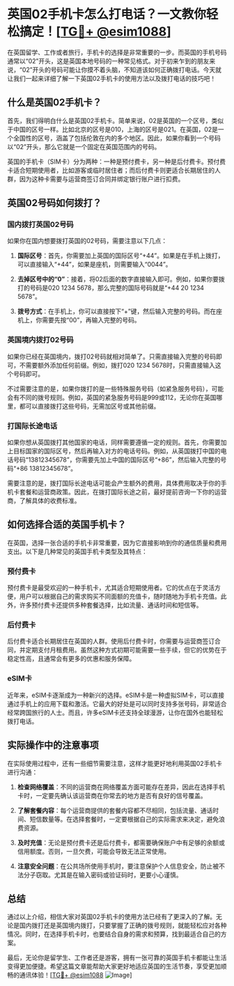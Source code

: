 # 英国02手机卡怎么打电话？一文教你轻松搞定！[[TG💪+ @esim1088](https://t.me/s/esim1088)]

在英国留学、工作或者旅行，手机卡的选择是非常重要的一步。而英国的手机号码通常以“02”开头，这是英国本地号码的一种常见格式。对于初来乍到的朋友来说，“02”开头的号码可能让你摸不着头脑，不知道该如何正确拨打电话。今天就让我们一起来详细了解一下英国02手机卡的使用方法以及拨打电话的技巧吧！

## 什么是英国02手机卡？

首先，我们得明白什么是英国02手机卡。简单来说，02是英国的一个区号，类似于中国的区号一样。比如北京的区号是010，上海的区号是021。在英国，02是一个全国性的区号，涵盖了包括伦敦在内的多个地区。因此，如果你看到一个号码以“02”开头，那么它就是一个固定在英国范围内的号码。

英国的手机卡（SIM卡）分为两种：一种是预付费卡，另一种是后付费卡。预付费卡适合短期使用者，比如游客或临时居住者；而后付费卡则更适合长期居住的人群，因为这种卡需要与运营商签订合同并绑定银行账户进行扣费。

## 英国02号码如何拨打？

### 国内拨打英国02号码

如果你在国内想要拨打英国的02号码，需要注意以下几点：

1. **国际区号**：首先，你需要加上英国的国际区号“+44”。如果是在手机上拨打，可以直接输入“+44”，如果是座机，则需要输入“0044”。

2. **去掉区号中的“0”**：接着，将02后面的数字直接输入即可。例如，如果你要拨打的号码是020 1234 5678，那么完整的国际号码就是“+44 20 1234 5678”。

3. **拨号方式**：在手机上，你可以直接按下“+”键，然后输入完整的号码。而在座机上，你需要先按“00”，再输入完整的号码。

### 英国境内拨打02号码

如果你已经在英国境内，拨打02号码就相对简单了。只需直接输入完整的号码即可，不需要额外添加任何前缀。例如，拨打020 1234 5678时，只需直接输入这个号码即可。

不过需要注意的是，如果你拨打的是一些特殊服务号码（如紧急服务号码），可能会有不同的拨号规则。例如，英国的紧急服务号码是999或112，无论你在英国哪里，都可以直接拨打这些号码，无需加区号或其他前缀。

### 打国际长途电话

如果你想从英国拨打其他国家的电话，同样需要遵循一定的规则。首先，你需要加上目标国家的国际区号，然后再输入对方的电话号码。例如，从英国拨打中国的电话号码“13812345678”，你需要先加上中国的国际区号“+86”，然后输入完整的号码“+86 13812345678”。

需要注意的是，拨打国际长途电话可能会产生额外的费用，具体费用取决于你的手机卡套餐和运营商政策。因此，在拨打国际长途之前，最好提前咨询一下你的运营商，了解具体的收费标准。

## 如何选择合适的英国手机卡？

在英国，选择一张合适的手机卡非常重要，因为它直接影响到你的通信质量和费用支出。以下是几种常见的英国手机卡类型及其特点：

### 预付费卡

预付费卡是最受欢迎的一种手机卡，尤其适合短期使用者。它的优点在于灵活方便，用户可以根据自己的需求购买不同面额的充值卡，随时随地为手机卡充值。此外，许多预付费卡还提供多种套餐选择，比如流量、通话时间和短信等。

### 后付费卡

后付费卡适合长期居住在英国的人群。使用后付费卡时，你需要与运营商签订合同，并定期支付月租费用。虽然这种方式初期可能需要一些手续，但它的优势在于稳定性高，且通常会有更多的优惠和服务保障。

### eSIM卡

近年来，eSIM卡逐渐成为一种新兴的选择。eSIM卡是一种虚拟SIM卡，可以直接通过手机上的应用下载和激活。它最大的好处是可以同时支持多张号码，非常适合经常跨国旅行的人士。而且，许多eSIM卡还支持全球漫游，让你在国外也能轻松拨打电话。

## 实际操作中的注意事项

在实际使用过程中，还有一些细节需要注意，这样才能更好地利用英国02手机卡进行沟通：

1. **检查网络覆盖**：不同的运营商在网络覆盖方面可能存在差异，因此在选择手机卡时，一定要先确认该运营商在你常去的地方是否有良好的信号覆盖。

2. **了解套餐内容**：每个运营商提供的套餐内容都不尽相同，包括流量、通话时间、短信数量等。在选择套餐时，一定要根据自己的实际需求来决定，避免浪费资源。

3. **及时充值**：无论是预付费卡还是后付费卡，都需要确保账户中有足够的余额或信用额度。否则，一旦欠费，可能会导致无法正常使用。

4. **注意安全问题**：在公共场所使用手机时，要注意保护个人信息安全，防止被不法分子窃取。尤其是在输入密码或验证码时，更要小心谨慎。

## 总结

通过以上介绍，相信大家对英国02手机卡的使用方法已经有了更深入的了解。无论是国内拨打还是英国境内拨打，只要掌握了正确的拨号规则，就能轻松应对各种情况。同时，在选择手机卡时，也要结合自身的需求和预算，找到最适合自己的方案。

最后，无论你是留学生、工作者还是游客，拥有一张可靠的英国手机卡都能让生活变得更加便捷。希望这篇文章能帮助大家更好地适应英国的生活节奏，享受更加顺畅的通讯体验！[[TG💪+ @esim1088](https://t.me/s/esim1088) ![Image](https://i.postimg.cc/4NQfJmqS/Snipaste-2025-05-13-00-14-12.png)]